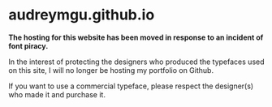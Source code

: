 # audreymgu.github.io

**The hosting for this website has been moved in response to an incident of font piracy.**

In the interest of protecting the designers who produced the typefaces used on this site, I will no longer be hosting my portfolio on Github.

If you want to use a commercial typeface, please respect the designer(s) who made it and purchase it.
